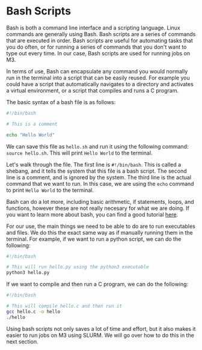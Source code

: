 # Bash Scripts

Bash is both a command line interface and a scripting language. Linux commands are generally using Bash. Bash scripts are a series of commands that are executed in order. Bash scripts are useful for automating tasks that you do often, or for running a series of commands that you don't want to type out every time. In our case, Bash scripts are used for running jobs on M3.

In terms of use, Bash can encapsulate any command you would normally run in the terminal into a script that can be easily reused. For example you could have a script that automatically navigates to a directory and activates a virtual environment, or a script that compiles and runs a C program.

The basic syntax of a bash file is as follows:

```bash
#!/bin/bash

# This is a comment

echo "Hello World"
```

We can save this file as `hello.sh` and run it using the following command: `source hello.sh`. This will print `Hello World` to the terminal.

Let's walk through the file. The first line is `#!/bin/bash`. This is called a shebang, and it tells the system that this file is a bash script. The second line is a comment, and is ignored by the system. The third line is the actual command that we want to run. In this case, we are using the `echo` command to print `Hello World` to the terminal.

Bash can do a lot more, including basic arithmetic, if statements, loops, and functions, however these are not really necesary for what we are doing. If you want to learn more about bash, you can find a good tutorial [here](https://linuxconfig.org/bash-scripting-tutorial).

For our use, the main things we need to be able to do are to run executables and files. We do this the exact same way as if manually running them in the terminal. For example, if we want to run a python script, we can do the following:

```bash
#!/bin/bash

# This will run hello.py using the python3 executable
python3 hello.py
```

If we want to compile and then run a C program, we can do the following:

```bash
#!/bin/bash

# This will compile hello.c and then run it
gcc hello.c -o hello
./hello
```

Using bash scripts not only saves a lot of time and effort, but it also makes it easier to run jobs on M3 using SLURM. We will go over how to do this in the next section.
